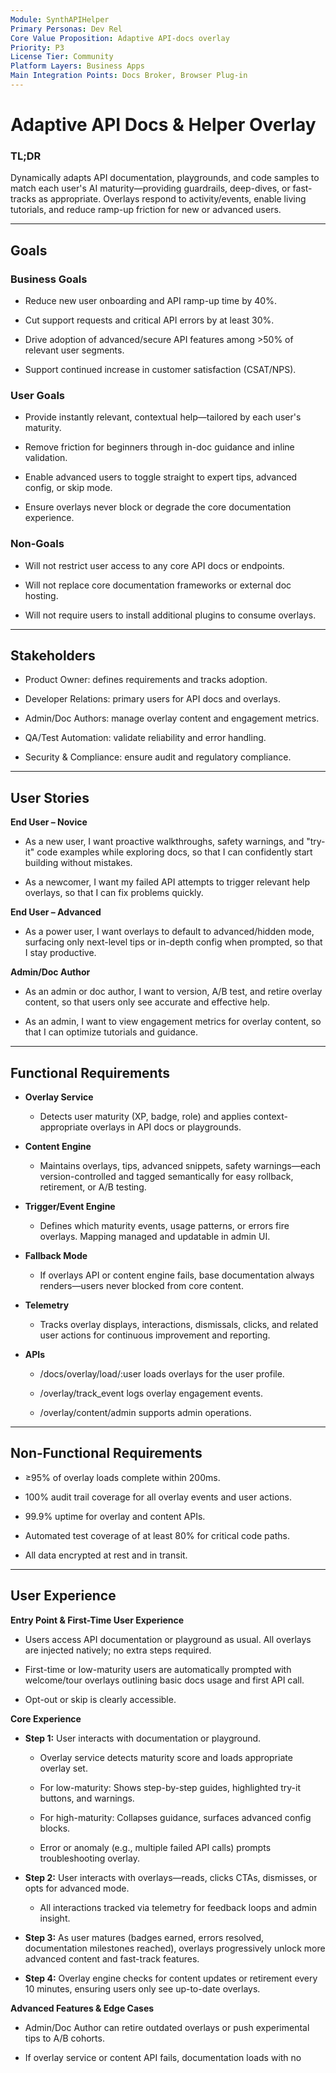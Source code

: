 ```yaml
---
Module: SynthAPIHelper
Primary Personas: Dev Rel
Core Value Proposition: Adaptive API-docs overlay
Priority: P3
License Tier: Community
Platform Layers: Business Apps
Main Integration Points: Docs Broker, Browser Plug-in
---
```


# Adaptive API Docs & Helper Overlay

### TL;DR

Dynamically adapts API documentation, playgrounds, and code samples to
match each user's AI maturity—providing guardrails, deep-dives, or
fast-tracks as appropriate. Overlays respond to activity/events, enable
living tutorials, and reduce ramp-up friction for new or advanced users.

------------------------------------------------------------------------

## Goals

### Business Goals

- Reduce new user onboarding and API ramp-up time by 40%.

- Cut support requests and critical API errors by at least 30%.

- Drive adoption of advanced/secure API features among >50% of relevant
  user segments.

- Support continued increase in customer satisfaction (CSAT/NPS).

### User Goals

- Provide instantly relevant, contextual help—tailored by each user's
  maturity.

- Remove friction for beginners through in-doc guidance and inline
  validation.

- Enable advanced users to toggle straight to expert tips, advanced
  config, or skip mode.

- Ensure overlays never block or degrade the core documentation
  experience.

### Non-Goals

- Will not restrict user access to any core API docs or endpoints.

- Will not replace core documentation frameworks or external doc
  hosting.

- Will not require users to install additional plugins to consume
  overlays.

------------------------------------------------------------------------

## Stakeholders

- Product Owner: defines requirements and tracks adoption.

- Developer Relations: primary users for API docs and overlays.

- Admin/Doc Authors: manage overlay content and engagement metrics.

- QA/Test Automation: validate reliability and error handling.

- Security & Compliance: ensure audit and regulatory compliance.

------------------------------------------------------------------------

## User Stories

**End User – Novice**

- As a new user, I want proactive walkthroughs, safety warnings, and
  "try-it" code examples while exploring docs, so that I can confidently
  start building without mistakes.

- As a newcomer, I want my failed API attempts to trigger relevant help
  overlays, so that I can fix problems quickly.

**End User – Advanced**

- As a power user, I want overlays to default to advanced/hidden mode,
  surfacing only next-level tips or in-depth config when prompted, so
  that I stay productive.

**Admin/Doc Author**

- As an admin or doc author, I want to version, A/B test, and retire
  overlay content, so that users only see accurate and effective help.

- As an admin, I want to view engagement metrics for overlay content, so
  that I can optimize tutorials and guidance.

------------------------------------------------------------------------

## Functional Requirements

- **Overlay Service**

  - Detects user maturity (XP, badge, role) and applies
    context-appropriate overlays in API docs or playgrounds.

- **Content Engine**

  - Maintains overlays, tips, advanced snippets, safety warnings—each
    version-controlled and tagged semantically for easy rollback,
    retirement, or A/B testing.

- **Trigger/Event Engine**

  - Defines which maturity events, usage patterns, or errors fire
    overlays. Mapping managed and updatable in admin UI.

- **Fallback Mode**

  - If overlays API or content engine fails, base documentation always
    renders—users never blocked from core content.

- **Telemetry**

  - Tracks overlay displays, interactions, dismissals, clicks, and
    related user actions for continuous improvement and reporting.

- **APIs**

  - /docs/overlay/load/:user loads overlays for the user profile.

  - /overlay/track_event logs overlay engagement events.

  - /overlay/content/admin supports admin operations.

------------------------------------------------------------------------

## Non-Functional Requirements

- ≥95% of overlay loads complete within 200ms.

- 100% audit trail coverage for all overlay events and user actions.

- 99.9% uptime for overlay and content APIs.

- Automated test coverage of at least 80% for critical code paths.

- All data encrypted at rest and in transit.

------------------------------------------------------------------------

## User Experience

**Entry Point & First-Time User Experience**

- Users access API documentation or playground as usual. All overlays
  are injected natively; no extra steps required.

- First-time or low-maturity users are automatically prompted with
  welcome/tour overlays outlining basic docs usage and first API call.

- Opt-out or skip is clearly accessible.

**Core Experience**

- **Step 1:** User interacts with documentation or playground.

  - Overlay service detects maturity score and loads appropriate overlay
    set.

  - For low-maturity: Shows step-by-step guides, highlighted try-it
    buttons, and warnings.

  - For high-maturity: Collapses guidance, surfaces advanced config
    blocks.

  - Error or anomaly (e.g., multiple failed API calls) prompts
    troubleshooting overlay.

- **Step 2:** User interacts with overlays—reads, clicks CTAs,
  dismisses, or opts for advanced mode.

  - All interactions tracked via telemetry for feedback loops and admin
    insight.

- **Step 3:** As user matures (badges earned, errors resolved,
  documentation milestones reached), overlays progressively unlock more
  advanced content and fast-track features.

- **Step 4:** Overlay engine checks for content updates or retirement
  every 10 minutes, ensuring users only see up-to-date overlays.

**Advanced Features & Edge Cases**

- Admin/Doc Author can retire outdated overlays or push experimental
  tips to A/B cohorts.

- If overlay service or content API fails, documentation loads with no 